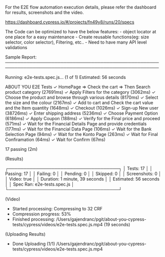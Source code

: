 For the E2E flow automation execution details, please refer the dashboard for results, screenshots and the video.

https://dashboard.cypress.io/#/projects/fn49y8/runs/20/specs


The Code can be optimized to have the below features:
    - object locator at one place for a easy maintenance
    - Create reusable functions(eg: size selector, color selector), Filtering, etc..
    - Need to have many API level validations

Sample Report:
────────────────────────────────────────────────────────────────────────────────────────────────────
                                                                                                    
  Running: e2e-tests.spec.js...                                                            (1 of 1) 
  Estimated: 56 seconds


  ABOUT YOU E2E Tests
    ✓ HomePage => Check the cart => Then Search product category (27691ms)
    ✓ Apply Filters for the category (3062ms)
    ✓ Choose the product and browse through various details (8170ms)
    ✓ Select the size and the colour (2167ms)
    ✓ Add to cart and Check the cart value and the Item quantity (1648ms)
    ✓ Checkout (1026ms)
    ✓ Sign-up New user (38726ms)
    ✓ Enter shipping address (5236ms)
    ✓ Choose Payment Option (6186ms)
    ✓ Apply Coupon  (188ms)
    ✓ Verify for the Final price and proceed (571ms)
    ✓ Wait for the Financial Details Page and provide credentials (177ms)
    ✓ Wait for the Financial Data Page (106ms)
    ✓ Wait for the Bank Selection Page (94ms)
    ✓ Wait for the Konto Page (263ms)
    ✓ Wait for Final Confiramation (64ms)
    ✓ Wait for Confirm (67ms)


  17 passing (2m)


  (Results)

  ┌────────────────────────────────────┐
  │ Tests:        17                   │
  │ Passing:      17                   │
  │ Failing:      0                    │
  │ Pending:      0                    │
  │ Skipped:      0                    │
  │ Screenshots:  0                    │
  │ Video:        true                 │
  │ Duration:     1 minute, 39 seconds │
  │ Estimated:    56 seconds           │
  │ Spec Ran:     e2e-tests.spec.js    │
  └────────────────────────────────────┘


  (Video)

  - Started processing:   Compressing to 32 CRF
  - Compression progress:  53%
  - Finished processing:  /Users/gajendranc/pgit/about-you-cypress-tests/cypress/videos/e2e-tests.spec.js.mp4 (19 seconds)


  (Uploading Results)

  - Done Uploading (1/1) /Users/gajendranc/pgit/about-you-cypress-tests/cypress/videos/e2e-tests.spec.js.mp4